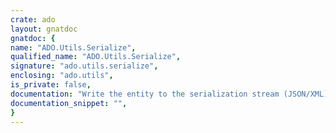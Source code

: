 ```yaml
---
crate: ado
layout: gnatdoc
gnatdoc: {
name: "ADO.Utils.Serialize",
qualified_name: "ADO.Utils.Serialize",
signature: "ado.utils.serialize",
enclosing: "ado.utils",
is_private: false,
documentation: "Write the entity to the serialization stream (JSON/XML).",
documentation_snippet: "",
}
---
```

